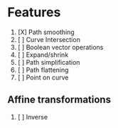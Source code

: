 # Features

1. [X] Path smoothing
2. [ ] Curve Intersection
3. [ ] Boolean vector operations
4. [ ] Expand/shrink
5. [ ] Path simplification
6. [ ] Path flattening
7. [ ] Point on curve

## Affine transformations

1. [ ] Inverse